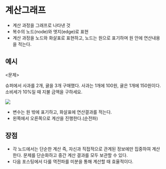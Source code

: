 # 계산그래프
- 계산 과정을 그래프로 나타낸 것
- 복수의 노드(node)와 엣지(edge)로 표현
- 계산 과정을 노드와 화살표로 표현하고, 노드는 원으로 표기하며 원 안에 연산내용을 적는다.

## 예시
<문제>

슈퍼에서 사과를 2개, 귤을 3개 구매했다. 사과는 1개에 100원, 귤은 1개에 150원이다. 소비세가 10%일 때 지불 금액을 구하세요.

<img src = "https://user-images.githubusercontent.com/59792046/116776076-b8b10e80-aaa1-11eb-9d4b-5f64fb31908b.png">

- 변수는 원 밖에 표기하고, 화살표에 연산결과를 적는다.
- 왼쪽에서 오른쪽으로 계산을 진행한다.(순전파)

## 장점
- 각 노드에서는 단순한 계산 즉, 자신과 직접적으로 관계된 정보에만 집중하여 계산한다. 문제를 단순화하고 중간 계산 결과를 모두 보관할 수 있다.
- 다음 포스팅에서 다룰 역전파를 미분을 통해 계산할 때 효율적이다.
